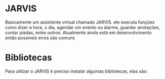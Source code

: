 # JARVIS
Basicamente um assistente virtual chamado JARVIS. ele executa funções como dizer a hora, o dia, agendar um evento ou alarme, guardar anotações, contar piadas, entre outros. Atualmente ainda está em desenvolvimento então possíveis erros são comuns


# Bibliotecas
Para utilizar o JARVIS é preciso instalar algumas bibliotecas, elas são:

